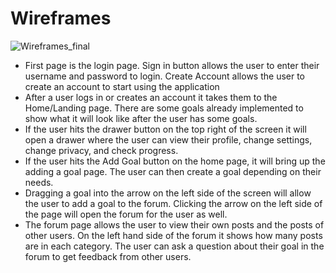 # Wireframes

![Wireframes_final](https://github.com/ChicoState/ux-catalyst/assets/157555015/7ac3948d-040e-4d3f-b929-c3b46d668588)

* First page is the login page. Sign in button allows the user to enter their username and password to login. Create Account allows the user to create an account to start using the application
* After a user logs in or creates an account it takes them to the Home/Landing page. There are some goals already implemented to show what it will look like after the user has some goals.
* If the user hits the drawer button on the top right of the screen it will open a drawer where the user can view their profile, change settings, change privacy, and check progress.
* If the user hits the Add Goal button on the home page, it will bring up the adding a goal page. The user can then create a goal depending on their needs.
* Dragging a goal into the arrow on the left side of the screen will allow the user to add a goal to the forum. Clicking the arrow on the left side of the page will open the forum for the user as well.
* The forum page allows the user to view their own posts and the posts of other users. On the left hand side of the forum it shows how many posts are in each category. The user can ask a question about their goal in the forum to get feedback from other users.
